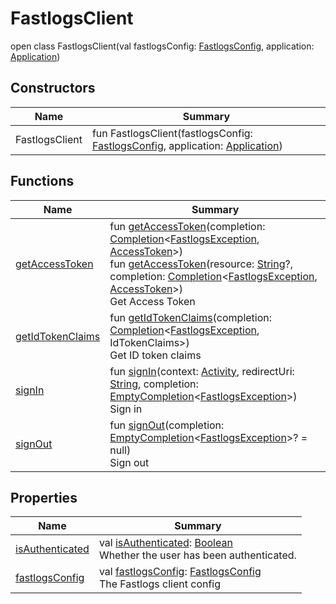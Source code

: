 # FastlogsClient

open class FastlogsClient(val fastlogsConfig: [FastlogsConfig](../../io.fastlogs.sdk.android.type/-fastlogs-config/index.md), application: [Application](https://developer.android.com/reference/kotlin/android/app/Application.html))

## Constructors

| Name        | Summary                                                                                                                                                                                                      |
| ----------- | ------------------------------------------------------------------------------------------------------------------------------------------------------------------------------------------------------------ |
| FastlogsClient | fun FastlogsClient(fastlogsConfig: [FastlogsConfig](../../io.fastlogs.sdk.android.type/-fastlogs-config/index.md), application: [Application](https://developer.android.com/reference/kotlin/android/app/Application.html)) |

## Functions

| Name                                           | Summary                                                                                                                                                                                                                                                                                                                                                                                                                                                                                                                                                                                                                                                                                                                               |
| ---------------------------------------------- | ------------------------------------------------------------------------------------------------------------------------------------------------------------------------------------------------------------------------------------------------------------------------------------------------------------------------------------------------------------------------------------------------------------------------------------------------------------------------------------------------------------------------------------------------------------------------------------------------------------------------------------------------------------------------------------------------------------------------------------- |
| [getAccessToken](get-access-token-constructor) | fun [getAccessToken](get-access-token-constructor)(completion: [Completion](../../io.fastlogs.sdk.android.completion/-completion/index.md)&lt;[FastlogsException](../../io.fastlogs.sdk.android.exception/-fastlogs-exception/index.md), [AccessToken](../../io.fastlogs.sdk.android.type/-access-token/index.md)&gt;)<br/>fun [getAccessToken](get-access-token-constructor)(resource: [String](https://kotlinlang.org/api/latest/jvm/stdlib/kotlin/-string/index.html)?, completion: [Completion](../../io.fastlogs.sdk.android.completion/-completion/index.md)&lt;[FastlogsException](../../io.fastlogs.sdk.android.exception/-fastlogs-exception/index.md), [AccessToken](../../io.fastlogs.sdk.android.type/-access-token/index.md)&gt;)<br/>Get Access Token |
| [getIdTokenClaims](get-id-token-claims.md)     | fun [getIdTokenClaims](get-id-token-claims.md)(completion: [Completion](../../io.fastlogs.sdk.android.completion/-completion/index.md)&lt;[FastlogsException](../../io.fastlogs.sdk.android.exception/-fastlogs-exception/index.md), IdTokenClaims&gt;)<br/>Get ID token claims                                                                                                                                                                                                                                                                                                                                                                                                                                                                   |
| [signIn](sign-in.md)                           | fun [signIn](sign-in.md)(context: [Activity](https://developer.android.com/reference/kotlin/android/app/Activity.html), redirectUri: [String](https://kotlinlang.org/api/latest/jvm/stdlib/kotlin/-string/index.html), completion: [EmptyCompletion](../../io.fastlogs.sdk.android.completion/-empty-completion/index.md)&lt;[FastlogsException](../../io.fastlogs.sdk.android.exception/-fastlogs-exception/index.md)&gt;)<br/>Sign in                                                                                                                                                                                                                                                                                                           |
| [signOut](sign-out.md)                         | fun [signOut](sign-out.md)(completion: [EmptyCompletion](../../io.fastlogs.sdk.android.completion/-empty-completion/index.md)&lt;[FastlogsException](../../io.fastlogs.sdk.android.exception/-fastlogs-exception/index.md)&gt;? = null)<br/>Sign out                                                                                                                                                                                                                                                                                                                                                                                                                                                                                              |

## Properties

| Name                                   | Summary                                                                                                                                                                     |
| -------------------------------------- | --------------------------------------------------------------------------------------------------------------------------------------------------------------------------- |
| [isAuthenticated](is-authenticated.md) | val [isAuthenticated](is-authenticated.md): [Boolean](https://kotlinlang.org/api/latest/jvm/stdlib/kotlin/-boolean/index.html)<br/>Whether the user has been authenticated. |
| [fastlogsConfig](fastlogs-config.md)         | val [fastlogsConfig](fastlogs-config.md): [FastlogsConfig](../../io.fastlogs.sdk.android.type/-fastlogs-config/index.md)<br/>The Fastlogs client config                                       |
